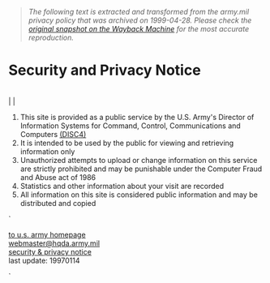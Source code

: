 > *The following text is extracted and transformed from the army.mil privacy policy that was archived on 1999-04-28. Please check the [original snapshot on the Wayback Machine](https://web.archive.org/web/19990428012603id_/http%3A//www.army.mil/security.htm) for the most accurate reproduction.*

# Security and Privacy Notice

[](https://web.archive.org/web/19970607001320id_/http%3A//www.army.mil/register1.htm) [](mailto:webmaster@hqda.army.mil) [](https://web.archive.org/web/19970607001320id_/http%3A//www.army.mil/DA_web_guidance.htm) [](https://web.archive.org/web/19970607001320id_/http%3A//www.army.mil/web_resources.htm) [](https://web.archive.org/web/19970607001320id_/http%3A//www.army.mil/security.htm)   
|  | 

  1. This site is provided as a public service by the U.S. Army's Director of Information Systems for Command, Control, Communications and Computers [(DISC4)](https://web.archive.org/web/19970607001320id_/http%3A//www.army.mil/disc4)
  2. It is intended to be used by the public for viewing and retrieving information only
  3. Unauthorized attempts to upload or change information on this service are strictly prohibited and may be punishable under the Computer Fraud and Abuse act of 1986
  4. Statistics and other information about your visit are recorded
  5. All information on this site is considered public information and may be distributed and copied



  


`

[to u.s. army homepage](https://web.archive.org/)  
[webmaster@hqda.army.mil](mailto:webmaster@hqda.army.mil)  
[security & privacy notice](https://web.archive.org/web/19970607001320id_/http%3A//www.army.mil/security.htm)  
last update: 19970114  


`
